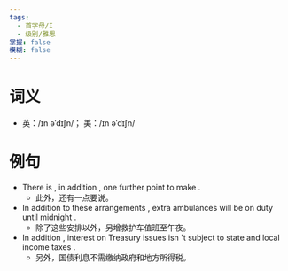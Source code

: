 ```yaml
---
tags:
  - 首字母/I
  - 级别/雅思
掌握: false
模糊: false
---
```

# 词义
- 英：/ɪn əˈdɪʃn/； 美：/ɪn əˈdɪʃn/
# 例句
- There is , in addition , one further point to make .
	- 此外，还有一点要说。
- In addition to these arrangements , extra ambulances will be on duty until midnight .
	- 除了这些安排以外，另增救护车值班至午夜。
- In addition , interest on Treasury issues isn 't subject to state and local income taxes .
	- 另外，国债利息不需缴纳政府和地方所得税。
